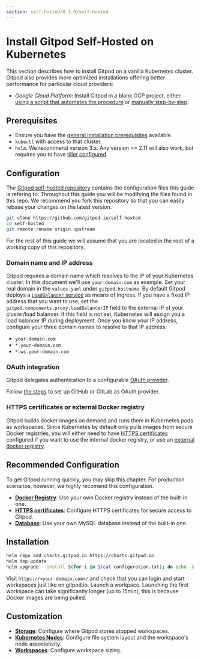 ```yaml
---
section: self-hosted/0.3.0/self-hosted
---
```


<script context="module">
  export const prerender = true;
</script>

# Install Gitpod Self-Hosted on Kubernetes

This section describes how to install Gitpod on a vanilla Kubernetes cluster.
Gitpod also provides more optimized installations offering better performance for particular cloud providers:

- _Google Cloud Platform_: Install Gitpod in a blank GCP project, either [using a script that automates the procedure](./install-on-gcp-script) or [manually step-by-step](./install-on-gcp-manual).

## Prerequisites

- Ensure you have the [general installation prerequisites](./prepare-installation) available.
- `kubectl` with access to that cluster.
- `helm`. We recommend version 3.x. Any version >= 2.11 will also work, but requires you to have [tiller configured](./helm-2x).

## Configuration

The [Gitpod self-hosted repository](https://github.com/gitpod-io/self-hosted) contains the configuration files this guide is refering to.
Throughout this guide you will be modifying the files found in this repo.
We recommend you fork this repository so that you can easily rebase your changes on the latest version.

```bash
git clone https://github.com/gitpod-io/self-hosted
cd self-hosted
git remote rename origin upstream
```

For the rest of this guide we will assume that you are located in the root of a working copy of this repository.

### Domain name and IP address

Gitpod requires a domain name which resolves to the IP of your Kubernetes cluster. In this document we'll use `your-domain.com` as example. Set your real domain in the `values.yaml` under `gitpod.hostname`.
By default Gitpod deploys a [`LoadBalancer` service](https://kubernetes.io/docs/concepts/services-networking/service/#loadbalancer) as means of ingress.
If you have a fixed IP address that you want to use, set the `gitpod.components.proxy.loadBalancerIP` field to the external IP of your cluster/load balancer.
If this field is not set, Kubernetes will assign you a load balancer IP during deployment.
Once you know your IP address, configure your three domain names to resolve to that IP address:

- `your-domain.com`
- `*.your-domain.com`
- `*.ws.your-domain.com`

### OAuth integration

Gitpod delegates authentication to a configurable [OAuth provider](./prepare-installation#user-authorization-and-git-integration).

Follow [the steps](./oauth) to set up GitHub or GitLab as OAuth provider.

### HTTPS certificates or external Docker registry

Gitpod builds docker images on demand and runs them in Kubernetes pods as workspaces.
Since Kubernetes by default only pulls images from secure Docker registries,
you will either need to have [HTTPS certificates](./https-certs) configured if you want to use the internal docker registry,
or use an [external docker registry](./docker-registry).

## Recommended Configuration

To get Gitpod running quickly, you may skip this chapter.
For production scenarios, however, we highly recomend this configuration.

- [**Docker Registry**](./docker-registry): Use your own Docker registry instead of the built-in one.
- [**HTTPS certificates**](./https-certs): Configure HTTPS certificates for secure access to Gitpod.
- [**Database**](./database): Use your own MySQL database instead of the built-in one.

## Installation

```bash
helm repo add charts.gitpod.io https://charts.gitpod.io
helm dep update
helm upgrade --install $(for i in $(cat configuration.txt); do echo -e "-f $i"; done) gitpod .
```

Visit `https://<your-domain.com>/` and check that you can login and start workspaces just like on gitpod.io.
Launch a workpace. Launching the first workspace can take significantly longer (up to 15min), this is because Docker images are being pulled.

## Customization

- [**Storage**](./storage): Configure where Gitpod stores stopped workspaces.
- [**Kubernetes Nodes**](./nodes): Configure file system layout and the workspace's node associativity.
- [**Workspaces**](./workspaces): Configure workspace sizing.
